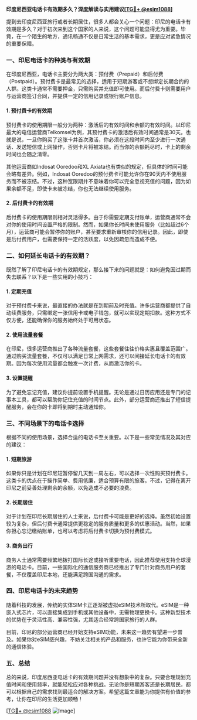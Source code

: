 **印度尼西亚电话卡有效期多久？深度解读与实用建议[[TG💪+ @esim1088](https://t.me/s/esim1088)]**

提到去印度尼西亚旅行或者长期居住，很多人都会关心一个问题：印尼的电话卡有效期是多久？对于初次来到这个国家的人来说，这个问题可能显得尤为重要。毕竟，在一个陌生的地方，通讯畅通不仅是日常生活的基本需求，更是应对紧急情况的重要保障。

### **一、印尼电话卡的种类与有效期**

在印度尼西亚，电话卡主要分为两大类：预付费（Prepaid）和后付费（Postpaid）。预付费卡是最常见的选择，适用于短期游客或不想绑定长期合约的人群。这类卡通常不需要押金，只需购买并充值即可使用。而后付费卡则需要用户与运营商签订合同，并提供一定的信用记录或银行账户信息。

#### **1. 预付费卡的有效期**
预付费卡的使用期限一般分为两种：激活后的有效时间和余额的有效时间。以印尼最大的电信运营商Telkomsel为例，其预付费卡的激活后有效时间通常是30天。也就是说，一旦你购买了这张卡并首次激活，你必须在这段时间内至少进行一次通话、发送短信或上网操作，否则卡片将被冻结。而当你的余额耗尽时，卡上的剩余时间也会随之清零。

其他运营商如Indosat Ooredoo和XL Axiata也有类似的规定，但具体的时间可能会略有差异。例如，Indosat Ooredoo的预付费卡可能允许你在90天内不使用服务而不被冻结。不过，这种宽限期并不意味着你可以完全忽视充值的问题，因为如果余额不足，即使卡未被冻结，你也无法继续使用服务。

#### **2. 后付费卡的有效期**
后付费卡的使用期限则相对灵活得多。由于你需要定期支付账单，运营商通常不会对你的使用时间设置严格的限制。然而，如果你长时间未使用服务（比如超过6个月），运营商可能会暂停你的账户，甚至要求重新审核你的信用记录。因此，即使是后付费用户，也需要保持一定的活跃度，以免因疏忽而造成不便。

### **二、如何延长电话卡的有效期？**

既然了解了印尼电话卡的有效期规定，那么接下来的问题就是：如何避免因过期而失去联系？以下是一些实用的小技巧：

#### **1. 定期充值**
对于预付费卡来说，最直接的办法就是在到期前及时充值。许多运营商都提供了自动续费服务，只需绑定一张信用卡或电子钱包，就可以实现定期扣款。这种方式不仅方便，还能确保你的服务始终处于可用状态。

#### **2. 使用流量套餐**
在印尼，很多运营商推出了各种流量套餐，这些套餐往往价格实惠且覆盖范围广。通过购买流量套餐，不仅可以满足日常上网需求，还可以间接延长电话卡的有效期。因为每次使用流量都会触发一次计费，从而激活你的卡。

#### **3. 设置提醒**
为了避免忘记充值，建议你提前设置手机提醒。无论是通过日历应用还是专门的记事本工具，都可以帮助你记住充值的时间节点。此外，部分运营商还推出了短信提醒服务，会在你的卡即将到期时主动通知你。

### **三、不同场景下的电话卡选择**

根据不同的使用场景，选择合适的电话卡至关重要。以下是一些常见情况及其对应的建议：

#### **1. 短期旅游**
如果你只是计划在印尼短暂停留几天到一周左右，可以选择一次性购买预付费卡。这类卡的优点在于操作简单、费用低廉，适合预算有限的旅客。不过，记得在离开印尼之前妥善处理剩余的余额，以免造成不必要的浪费。

#### **2. 长期居住**
对于计划在印尼长期居住的人士来说，后付费卡可能是更好的选择。虽然初始设置较为复杂，但后付费卡通常提供更稳定的服务质量和更多的优惠活动。当然，如果你担心忘记缴纳账单，也可以考虑将后付费卡切换为预付费模式。

#### **3. 商务出行**
商务人士通常需要频繁地拨打国际长途或接听重要电话，因此推荐使用支持全球漫游的电话卡。目前，一些国际化的通信服务商已经推出了专门针对商务用户的套餐，不仅覆盖印尼本地，还能满足跨国沟通的需求。

### **四、印尼电话卡的未来趋势**

随着科技的发展，传统的实体SIM卡正逐渐被虚拟eSIM技术所取代。eSIM是一种嵌入式芯片，可以直接集成到手机或其他设备中，无需物理更换卡。这种新型技术的优势在于灵活性高、兼容性强，尤其适合经常跨国家旅行的人群。

目前，印尼的部分运营商已经开始支持eSIM功能，未来这一趋势有望进一步普及。如果你对eSIM感兴趣，不妨关注相关的产品和服务，也许它能为你带来全新的通信体验。

### **五、总结**

总的来说，印度尼西亚电话卡的有效期问题并没有想象中的复杂。只要合理规划充值时间和使用频率，就能轻松应对各种挑战。无论你是短期游客还是长期居民，都可以根据自己的需求找到最适合的解决方案。希望这篇文章能为你提供有价值的参考，让你在印尼的生活更加顺畅！

[[TG💪+ @esim1088](https://t.me/s/esim1088) ![Image](https://i.postimg.cc/4NQfJmqS/Snipaste-2025-05-13-00-14-12.png)]